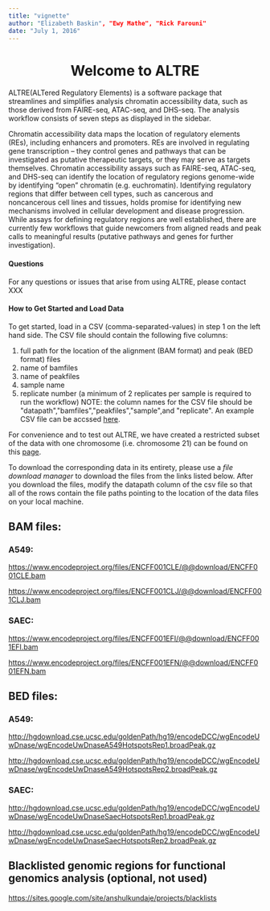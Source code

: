 ```yaml
---
title: "vignette"
author: "Elizabeth Baskin", "Ewy Mathe", "Rick Farouni"
date: "July 1, 2016"
---
```

<center> <h1>Welcome to ALTRE</h1> </center>
  

ALTRE(ALTered Regulatory Elements) is a software package that streamlines and simplifies analysis chromatin accessibility data, such as those derived from FAIRE-seq, ATAC-seq, and DHS-seq.  The analysis workflow consists of seven steps as displayed in the sidebar.

Chromatin accessibility data maps the location of regulatory elements (REs), including enhancers and promoters.  REs are involved in regulating gene transcription – they control genes and pathways that can be investigated as putative therapeutic targets, or they may serve as targets themselves. Chromatin accessibility assays such as FAIRE-seq, ATAC-seq, and DHS-seq can identify the location of regulatory regions genome-wide by identifying “open” chromatin (e.g. euchromatin).  Identifying regulatory regions that differ between cell types, such as cancerous and noncancerous cell lines and tissues, holds promise for identifying new mechanisms involved in cellular development and disease progression. While assays for defining regulatory regions are well established, there are currently few workflows that guide newcomers from aligned reads and peak calls to meaningful results (putative pathways and genes for further investigation). 

#### Questions
For any questions or issues that arise from using ALTRE, please contact XXX

#### How to Get Started and Load Data

To get started, load in a CSV (comma-separated-values) in step 1 on the left hand side.
The CSV file should contain the following five columns:
1. full path for the location of the alignment (BAM format) and peak (BED format) files
2. name of bamfiles
3. name of peakfiles
4. sample name
5. replicate number (a minimum of 2 replicates per sample is required to run the workflow)
NOTE: the column names for the CSV file should be "datapath","bamfiles","peakfiles","sample",and "replicate".  An example CSV file can be accssed [here](https://raw.githubusercontent.com/rfarouni/AltreDataRepo/master/DNaseEncodeWindows.csv).

For convenience and to test out ALTRE, we have created a restricted subset of the data with one chromosome (i.e. chromosome 21) can be found on this [page](http://rfarouni.github.io/AltreDataRepo/). 

To download the corresponding data in its entirety, please use a *file download manager* to download the files from the links listed below. After you download the files, modify the datapath column of the csv file so that all of the rows contain the file paths pointing to the location of the data files on your local machine.

## BAM files:

### A549:
https://www.encodeproject.org/files/ENCFF001CLE/@@download/ENCFF001CLE.bam

https://www.encodeproject.org/files/ENCFF001CLJ/@@download/ENCFF001CLJ.bam

### SAEC:
https://www.encodeproject.org/files/ENCFF001EFI/@@download/ENCFF001EFI.bam

https://www.encodeproject.org/files/ENCFF001EFN/@@download/ENCFF001EFN.bam

## BED files:

### A549:
http://hgdownload.cse.ucsc.edu/goldenPath/hg19/encodeDCC/wgEncodeUwDnase/wgEncodeUwDnaseA549HotspotsRep1.broadPeak.gz

http://hgdownload.cse.ucsc.edu/goldenPath/hg19/encodeDCC/wgEncodeUwDnase/wgEncodeUwDnaseA549HotspotsRep2.broadPeak.gz


### SAEC:
http://hgdownload.cse.ucsc.edu/goldenPath/hg19/encodeDCC/wgEncodeUwDnase/wgEncodeUwDnaseSaecHotspotsRep1.broadPeak.gz

http://hgdownload.cse.ucsc.edu/goldenPath/hg19/encodeDCC/wgEncodeUwDnase/wgEncodeUwDnaseSaecHotspotsRep2.broadPeak.gz

## Blacklisted genomic regions for functional genomics analysis (optional, not used)

https://sites.google.com/site/anshulkundaje/projects/blacklists


